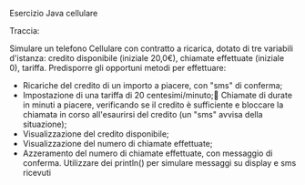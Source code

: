 Esercizio Java cellulare 

Traccia:

Simulare un telefono Cellulare con contratto a ricarica, dotato di tre variabili d'istanza: credito
disponibile (iniziale 20,0€), chiamate effettuate (iniziale 0), tariffa.
Predisporre gli opportuni metodi per effettuare:

- Ricariche del credito di un importo a piacere, con "sms" di conferma;
- Impostazione di una tariffa di 20 centesimi/minuto; Chiamate di durate in minuti a piacere, verificando se il credito è sufficiente e bloccare la chiamata in corso all'esaurirsi del credito (un "sms" avvisa della situazione);
- Visualizzazione del credito disponibile;
- Visualizzazione del numero di chiamate effettuate;
- Azzeramento del numero di chiamate effettuate, con messaggio di conferma.
  Utilizzare dei println() per simulare messaggi su display e sms ricevuti

